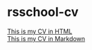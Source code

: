 # rsschool-cv
[This is my CV in HTML](https://piqp.github.io/rsschool-cv/)  
[This is my CV in Markdown](https://piqp.github.io/rsschool-cv/cv)